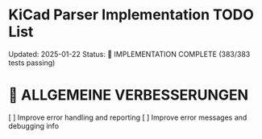 KiCad Parser Implementation TODO List
=====================================

Updated: 2025-01-22
Status: 🎉 IMPLEMENTATION COMPLETE (383/383 tests passing)


🔧 ALLGEMEINE VERBESSERUNGEN
============================

[ ] Improve error handling and reporting
[ ] Improve error messages and debugging info
